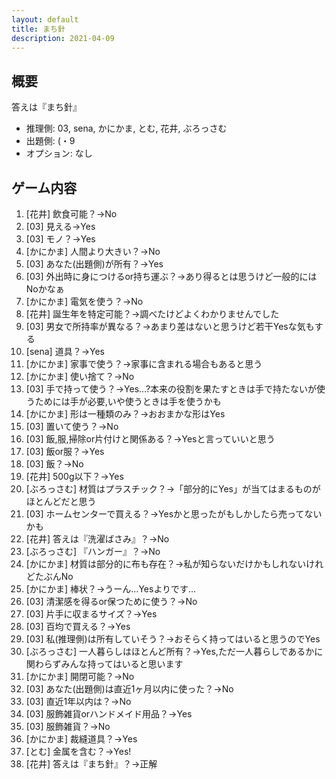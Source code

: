 ```yaml
---
layout: default
title: まち針
description: 2021-04-09
---
```


## 概要

答えは『まち針』

- 推理側: 03, sena, かにかま, とむ, 花井, ぶろっさむ
- 出題側: (・9
- オプション: なし

## ゲーム内容

1. \[花井\] 飲食可能？→No
2. \[03\] 見える→Yes
3. \[03\] モノ？→Yes
4. \[かにかま\] 人間より大きい？→No
5. \[03\] あなた(出題側)が所有？→Yes
6. \[03\] 外出時に身につけるor持ち運ぶ？→あり得るとは思うけど一般的にはNoかなぁ
7. \[かにかま\] 電気を使う？→No
8. \[花井\] 誕生年を特定可能？→調べたけどよくわかりませんでした
9. \[03\] 男女で所持率が異なる？→あまり差はないと思うけど若干Yesな気もする
10. \[sena\] 道具？→Yes
11. \[かにかま\] 家事で使う？→家事に含まれる場合もあると思う
12. \[かにかま\] 使い捨て？→No
13. \[03\] 手で持って使う？→Yes…?本来の役割を果たすときは手で持たないが使うためには手が必要,いや使うときは手を使うかも
14. \[かにかま\] 形は一種類のみ？→おおまかな形はYes
15. \[03\] 置いて使う？→No
16. \[03\] 飯,服,掃除or片付けと関係ある？→Yesと言っていいと思う
17. \[03\] 飯or服？→Yes
18. \[03\] 飯？→No
19. \[花井\] 500g以下？→Yes
20. \[ぶろっさむ\] 材質はプラスチック？→「部分的にYes」が当てはまるものがほとんどだと思う
21. \[03\] ホームセンターで買える？→Yesかと思ったがもしかしたら売ってないかも
22. \[花井\] 答えは『洗濯ばさみ』？→No
23. \[ぶろっさむ\] 『ハンガー』？→No
24. \[かにかま\] 材質は部分的に布も存在？→私が知らないだけかもしれないけれどたぶんNo
25. \[かにかま\] 棒状？→うーん…Yesよりです…
26. \[03\] 清潔感を得るor保つために使う？→No
27. \[03\] 片手に収まるサイズ？→Yes
28. \[03\] 百均で買える？→Yes
29. \[03\] 私(推理側)は所有していそう？→おそらく持ってはいると思うのでYes
30. \[ぶろっさむ\] 一人暮らしはほとんど所有？→Yes,ただ一人暮らしであるかに関わらずみんな持ってはいると思います
31. \[かにかま\] 開閉可能？→No
32. \[03\] あなた(出題側)は直近1ヶ月以内に使った？→No
33. \[03\] 直近1年以内は？→No
34. \[03\] 服飾雑貨orハンドメイド用品？→Yes
35. \[03\] 服飾雑貨？→No
36. \[かにかま\] 裁縫道具？→Yes
37. \[とむ\] 金属を含む？→Yes!
38. \[花井\] 答えは『まち針』？→正解
